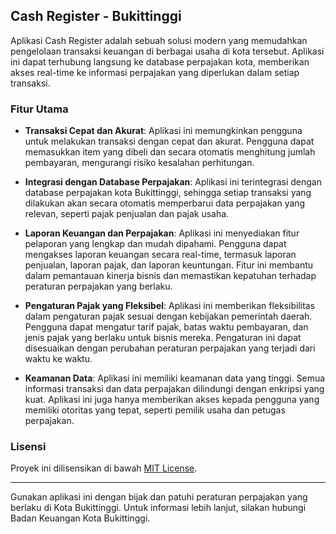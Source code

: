 ## Cash Register - Bukittinggi

Aplikasi Cash Register adalah sebuah solusi modern yang memudahkan pengelolaan transaksi keuangan di berbagai usaha di kota tersebut. Aplikasi ini dapat terhubung langsung ke database perpajakan kota, memberikan akses real-time ke informasi perpajakan yang diperlukan dalam setiap transaksi.

### Fitur Utama

- **Transaksi Cepat dan Akurat**: Aplikasi ini memungkinkan pengguna untuk melakukan transaksi dengan cepat dan akurat. Pengguna dapat memasukkan item yang dibeli dan secara otomatis menghitung jumlah pembayaran, mengurangi risiko kesalahan perhitungan.

- **Integrasi dengan Database Perpajakan**: Aplikasi ini terintegrasi dengan database perpajakan kota Bukittinggi, sehingga setiap transaksi yang dilakukan akan secara otomatis memperbarui data perpajakan yang relevan, seperti pajak penjualan dan pajak usaha.

- **Laporan Keuangan dan Perpajakan**: Aplikasi ini menyediakan fitur pelaporan yang lengkap dan mudah dipahami. Pengguna dapat mengakses laporan keuangan secara real-time, termasuk laporan penjualan, laporan pajak, dan laporan keuntungan. Fitur ini membantu dalam pemantauan kinerja bisnis dan memastikan kepatuhan terhadap peraturan perpajakan yang berlaku.

- **Pengaturan Pajak yang Fleksibel**: Aplikasi ini memberikan fleksibilitas dalam pengaturan pajak sesuai dengan kebijakan pemerintah daerah. Pengguna dapat mengatur tarif pajak, batas waktu pembayaran, dan jenis pajak yang berlaku untuk bisnis mereka. Pengaturan ini dapat disesuaikan dengan perubahan peraturan perpajakan yang terjadi dari waktu ke waktu.

- **Keamanan Data**: Aplikasi ini memiliki keamanan data yang tinggi. Semua informasi transaksi dan data perpajakan dilindungi dengan enkripsi yang kuat. Aplikasi ini juga hanya memberikan akses kepada pengguna yang memiliki otoritas yang tepat, seperti pemilik usaha dan petugas perpajakan.


### Lisensi

Proyek ini dilisensikan di bawah [MIT License](https://opensource.org/licenses/MIT).

---

Gunakan aplikasi ini dengan bijak dan patuhi peraturan perpajakan yang berlaku di Kota Bukittinggi. Untuk informasi lebih lanjut, silakan hubungi Badan Keuangan Kota Bukittinggi.